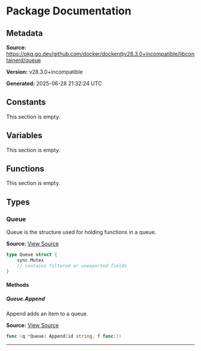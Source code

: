 # Package Documentation

## Metadata

**Source:** https://pkg.go.dev/github.com/docker/docker@v28.3.0+incompatible/libcontainerd/queue

**Version:** v28.3.0+incompatible

**Generated:** 2025-06-28 21:32:24 UTC

## Constants

This section is empty.

## Variables

This section is empty.

## Functions

This section is empty.

## Types

### Queue

Queue is the structure used for holding functions in a queue.

**Source:** [View Source](https://github.com/docker/docker/blob/v28.3.0/libcontainerd/queue/queue.go#L6)  

```go
type Queue struct {
	sync.Mutex
	// contains filtered or unexported fields
}
```

#### Methods

##### Queue.Append

Append adds an item to a queue.

**Source:** [View Source](https://github.com/docker/docker/blob/v28.3.0/libcontainerd/queue/queue.go#L12)  

```go
func (q *Queue) Append(id string, f func())
```

---

